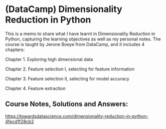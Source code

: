 # (DataCamp) Dimensionality Reduction in Python

This is a memo to share what I have learnt in Dimensionality Reduction in Python, capturing the learning objectives as well as my personal notes. The course is taught by Jerone Boeye from DataCamp, and it includes 4 chapters:

Chapter 1. Exploring high dimensional data

Chapter 2. Feature selection I, selecting for feature information

Chapter 3. Feature selection II, selecting for model accuracy

Chapter 4. Feature extraction

## Course Notes, Solutions and Answers:
https://towardsdatascience.com/dimensionality-reduction-in-python-4fecd1f28cb2
